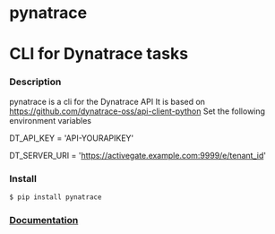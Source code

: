 # pynatrace

CLI for Dynatrace tasks
=======

### Description

pynatrace is a cli for the Dynatrace API
It is based on https://github.com/dynatrace-oss/api-client-python
Set the following environment variables

DT_API_KEY = 'API-YOURAPIKEY'

DT_SERVER_URI = 'https://activegate.example.com:9999/e/tenant_id'

### Install

```bash
$ pip install pynatrace
```

### [Documentation](https://fuzzy-adventure-vyvnnjl.pages.github.io)
